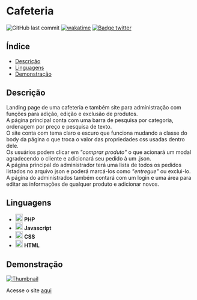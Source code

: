 # Cafeteria

![GitHub last commit](https://img.shields.io/github/last-commit/aaneleh/cafeteria)
[![wakatime](https://wakatime.com/badge/github/aaneleh/cafeteria.svg)](https://wakatime.com/badge/github/aaneleh/cafeteria)
[![Badge twitter](https://img.shields.io/twitter/follow/helena_kurzzz)](https://twitter.com/helena_kurzzz)

## Índice

* [Descrição](#descrição)
* [Linguagens](#linguagens)
* [Demonstração](#demonstração)

## Descrição

Landing page de uma cafeteria e também site para administração com funções para adição, edição e exclusão de produtos.  
A página principal conta com uma barra de pesquisa por categoria, ordenagem por preço e pesquisa de texto.  
O site conta com tema claro e escuro que funciona mudando a classe do body da página o que troca o valor das propriedades css usadas dentro dele.  
Os usuários podem clicar em _"comprar produto"_ o que acionará um modal agradecendo o cliente e adicionará seu pedido à um .json.  
A página principal do administrador terá uma lista de todos os pedidos listados no arquivo json e poderá marcá-los como _"entregue"_ ou exclui-lo.  
A página do administrados também contará com um login e uma área para editar as informações de qualquer produto e adicionar novos.  

## Linguagens

- <img src="https://cdn.jsdelivr.net/gh/devicons/devicon/icons/php/php-plain.svg"  width="20px" height="auto" /> **PHP**
- <img src="https://cdn.jsdelivr.net/gh/devicons/devicon/icons/javascript/javascript-original.svg"  width="20px" height="auto" /> **Javascript**
- <img src="https://cdn.jsdelivr.net/gh/devicons/devicon/icons/css3/css3-original.svg"  width="20px" height="auto" /> **CSS**
- <img src="https://cdn.jsdelivr.net/gh/devicons/devicon/icons/html5/html5-original.svg"  width="20px" height="auto" /> **HTML**

## Demonstração

[![Thumbnail](https://img.youtube.com/vi/kvAO3IbmsXs/0.jpg)](https://youtu.be/kvAO3IbmsXs)
  
Acesse o site [aqui](https://aaneleh.github.io/neon-lights/)

